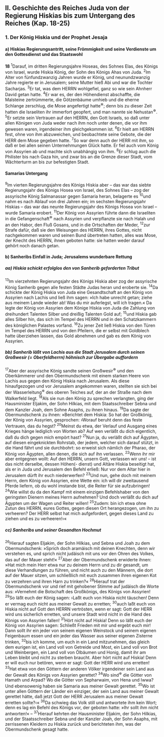 ## II. Geschichte des Reiches Juda von der Regierung Hiskias bis zum Untergang des Reiches (Kap. 18-25)

### 1. Der König Hiskia und der Prophet Jesaja

#### a) Hiskias Regierungsantritt, seine Frömmigkeit und seine Verdienste um den Gottesdienst und das Staatswohl

__18__
<sup>1</sup>Darauf, im dritten Regierungsjahre Hoseas, des Sohnes Elas, des Königs von Israel, wurde Hiskia König, der Sohn des Königs Ahas von Juda.
<sup>2</sup>Im Alter von fünfundzwanzig Jahren wurde er König, und neunundzwanzig Jahre regierte er in Jerusalem; seine Mutter hieß Abi und war die Tochter Sacharjas.
<sup>3</sup>Er tat, was dem HERRN wohlgefiel, ganz so wie sein Ahnherr David getan hatte.
<sup>4</sup>Er war es, der den Höhendienst abschaffte, die Malsteine zertrümmerte, die Götzenbäume umhieb und die eherne Schlange zerschlug, die Mose angefertigt hatte<sup title="vgl. 4.Mose 21,8-9">&#x2732;</sup>; denn bis zu dieser Zeit hatten die Israeliten ihr immerfort geopfert, und man nannte sie Nehustan<sup title="d.h. Erzbild">&#x2732;</sup>.
<sup>5</sup>Er setzte sein Vertrauen auf den HERRN, den Gott Israels, so daß unter allen Königen von Juda weder nach ihm noch unter denen, die vor ihm gewesen waren, irgendeiner ihm gleichgekommen ist.
<sup>6</sup>Er hielt am HERRN fest, ohne von ihm abzuweichen, und beobachtete seine Gebote, die der HERR dem Mose gegeben hatte.
<sup>7</sup>So war denn auch der HERR mit ihm, so daß er bei allen seinen Unternehmungen Glück hatte. Er fiel auch vom König von Assyrien ab und machte sich unabhängig von ihm.
<sup>8</sup>Er schlug auch die Philister bis nach Gaza hin, und zwar bis an die Grenze dieser Stadt, vom Wächterturm an bis zur befestigten Stadt.

#### Samarias Untergang

<sup>9</sup>Im vierten Regierungsjahre des Königs Hiskia aber – das war das siebte Regierungsjahr des Königs Hosea von Israel, des Sohnes Elas – zog der assyrische König Salmanassar gegen Samaria heran, belagerte es
<sup>10</sup>und nahm es nach Ablauf von drei Jahren ein; im sechsten Regierungsjahr Hiskias – das war das neunte Regierungsjahr des Königs Hosea von Israel – wurde Samaria erobert.
<sup>11</sup>Der König von Assyrien führte dann die Israeliten in die Gefangenschaft<sup title="oder: Verbannung">&#x2732;</sup> nach Assyrien und verpflanzte sie nach Halah und an den Habor, den Fluß Gosans, und in die Ortschaften der Meder,
<sup>12</sup>zur Strafe dafür, daß sie den Weisungen des HERRN, ihres Gottes, nicht nachgekommen waren und seinen Bund übertreten hatten, alles was Mose, der Knecht des HERRN, ihnen geboten hatte: sie hatten weder darauf gehört noch danach getan.

#### b) Sanheribs Einfall in Juda; Jerusalems wunderbare Rettung

##### aa) Hiskia schickt erfolglos den von Sanherib geforderten Tribut

<sup>13</sup>Im vierzehnten Regierungsjahr des Königs Hiskia aber zog der assyrische König Sanherib gegen alle festen Städte Judas heran und eroberte sie.
<sup>14</sup>Da schickte der König Hiskia von Juda eine Gesandtschaft an den König von Assyrien nach Lachis und ließ ihm sagen: »Ich habe unrecht getan; ziehe aus meinem Lande wieder ab! Was du mir auferlegst, will ich tragen.« Da legte der König von Assyrien dem Könige Hiskia von Juda die Zahlung von dreihundert Talenten Silber und dreißig Talenten Gold auf;
<sup>15</sup>und Hiskia gab alles Silber hin, das sich im Tempel des HERRN und in den Schatzkammern des königlichen Palastes vorfand.
<sup>16</sup>Zu jener Zeit ließ Hiskia von den Türen im Tempel des HERRN und von den Pfeilern, die er selbst mit Goldblech hatte überziehen lassen, das Gold abnehmen und gab es dem König von Assyrien.

##### bb) Sanherib läßt von Lachis aus die Stadt Jerusalem durch seinen Großwesir (= Oberfeldherrn) höhnisch zur Übergabe auffordern

<sup>17</sup>Aber der assyrische König sandte seinen Großwesir<sup title="= Oberfeldherrn">&#x2732;</sup> und den Oberkämmerer und den Obermundschenk mit einem starken Heere von Lachis aus gegen den König Hiskia nach Jerusalem. Als diese hinaufgezogen und vor Jerusalem angekommen waren, stellten sie sich bei der Wasserleitung<sup title="oder: am Wasserabfluß">&#x2732;</sup> des oberen Teiches auf, der an der Straße nach dem Walkerfeld liegt.
<sup>18</sup>Als sie nun den König zu sprechen verlangten, ging der Hausminister Eljakim, der Sohn Hilkias, mit dem Staatsschreiber Sebna und dem Kanzler Joah, dem Sohne Asaphs, zu ihnen hinaus.
<sup>19</sup>Da sagte der Obermundschenk zu ihnen: »Berichtet dem Hiskia: So hat der Großkönig, der König von Assyrien, gesprochen: ›Worauf beruht denn das feste Vertrauen, das du hegst?
<sup>20</sup>Meinst du etwa, der Verlauf und Ausgang eines Krieges hänge lediglich von Worten ab? Auf wen verläßt du dich eigentlich, daß du dich gegen mich empört hast?
<sup>21</sup>Nun ja, du verläßt dich auf Ägypten, auf diesen eingeknickten Rohrstab, der jedem, welcher sich darauf stützt, in die Hand fährt und sie durchbohrt: so erweist sich nämlich der Pharao, der König von Ägypten, allen denen, die sich auf ihn verlassen.
<sup>22</sup>Wenn ihr mir aber entgegnen wollt: Auf den HERRN, unsern Gott, verlassen wir uns! – ist das nicht derselbe, dessen Höhen(- dienst) und Altäre Hiskia beseitigt hat, als er in Juda und Jerusalem den Befehl erließ: Nur vor dem Altar hier in Jerusalem dürft ihr euch niederwerfen?
<sup>23</sup>Und nun, gehe doch mit meinem Herrn, dem König von Assyrien, eine Wette ein: ich will dir zweitausend Pferde liefern, ob du wohl imstande bist, die Reiter für sie aufzubringen!
<sup>24</sup>Wie willst du da den Kampf mit einem einzigen Befehlshaber von den geringsten Dienern meines Herrn aufnehmen? Und doch verläßt du dich auf Ägypten um der Wagen und Reiter willen!
<sup>25</sup>Zudem: bin ich etwa ohne Zutun des HERRN, eures Gottes, gegen diesen Ort herangezogen, um ihn zu verheeren? Der HERR selbst hat mich aufgefordert, gegen dieses Land zu ziehen und es zu verheeren!‹«

##### cc) Sanheribs und seiner Gesandten Hochmut

<sup>26</sup>Hierauf sagten Eljakim, der Sohn Hilkias, und Sebna und Joah zu dem Obermundschenk: »Sprich doch aramäisch mit deinen Knechten, denn wir verstehen es, und sprich nicht judäisch mit uns vor den Ohren des Volkes, das auf der Mauer steht!«
<sup>27</sup>Aber der Obermundschenk erwiderte ihnen: »Hat mich mein Herr etwa nur zu deinem Herrn und zu dir gesandt, um diese Verhandlungen zu führen, und nicht auch zu den Männern, die dort auf der Mauer sitzen, um schließlich mit euch zusammen ihren eigenen Kot zu verzehren und ihren Harn zu trinken?«
<sup>28</sup>Hierauf trat der Obermundschenk vor und rief mit gehobener Stimme auf judäisch die Worte aus: »Vernehmt die Botschaft des Großkönigs, des Königs von Assyrien!
<sup>29</sup>So läßt euch der König sagen: ›Laßt euch von Hiskia nicht täuschen! Denn er vermag euch nicht aus meiner Gewalt zu erretten;
<sup>30</sup>auch laßt euch von Hiskia nicht auf Gott den HERRN vertrösten, wenn er sagt: Gott der HERR wird uns sicherlich erretten, und unsere Stadt wird nicht in die Hand des Königs von Assyrien fallen!
<sup>31</sup>Hört nicht auf Hiskia! Denn so läßt euch der König von Assyrien sagen: Schließt Frieden mit mir und ergebt euch mir! Dann sollt ihr ein jeder von seinem eigenen Weinstock und seinem eigenen Feigenbaum essen und ein jeder das Wasser aus seiner eigenen Zisterne trinken,
<sup>32</sup>bis ich komme, um euch in ein Land mitzunehmen, das gleich dem eurigen ist, ein Land voll von Getreide und Most, ein Land voll von Brot und Weinbergen, ein Land voll von Ölbäumen und Honig, damit ihr am Leben bleibt und nicht zu sterben braucht. Aber hört nicht auf Hiskia! Denn er will euch nur betören, wenn er sagt: Gott der HERR wird uns erretten!
<sup>33</sup>Hat etwa von den Göttern der anderen Völker irgendeiner sein Land aus der Gewalt des Königs von Assyrien gerettet?
<sup>34</sup>Wo sind<sup title="oder: waren">&#x2732;</sup> die Götter von Hamath und Arpad? Wo die Götter von Sepharwaim, von Hena und Iwwa? Und ebensowenig haben sie Samaria aus meiner Gewalt gerettet.
<sup>35</sup>Wo ist unter allen Göttern der Länder ein einziger, der sein Land aus meiner Gewalt gerettet hätte, daß jetzt Gott der HERR Jerusalem aus meiner Gewalt erretten sollte?‹«
<sup>36</sup>Da schwieg das Volk still und antwortete ihm kein Wort; denn es lag ein Befehl des Königs vor, der geboten hatte: »Ihr sollt ihm nicht antworten!« –
<sup>37</sup>Hierauf kehrten der Hausminister Eljakim, der Sohn Hilkias, und der Staatsschreiber Sebna und der Kanzler Joah, der Sohn Asaphs, mit zerrissenen Kleidern zu Hiskia zurück und berichteten ihm, was der Obermundschenk gesagt hatte.